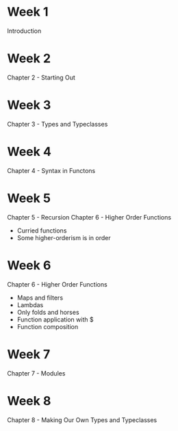 Week 1
======
Introduction

Week 2
======
Chapter 2 - Starting Out

Week 3
======
Chapter 3 - Types and Typeclasses

Week 4
======
Chapter 4 - Syntax in Functons

Week 5
======
Chapter 5 - Recursion
Chapter 6 - Higher Order Functions
  * Curried functions
  * Some higher-orderism is in order

Week 6
======
Chapter 6 - Higher Order Functions
  * Maps and filters
  * Lambdas
  * Only folds and horses
  * Function application with $
  * Function composition

Week 7
======
Chapter 7 - Modules

Week 8
======
Chapter 8 - Making Our Own Types and Typeclasses

